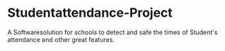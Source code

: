 # Studentattendance-Project
A Softwaresolution for schools to detect and safe the times of Student's attendance and other great features.
